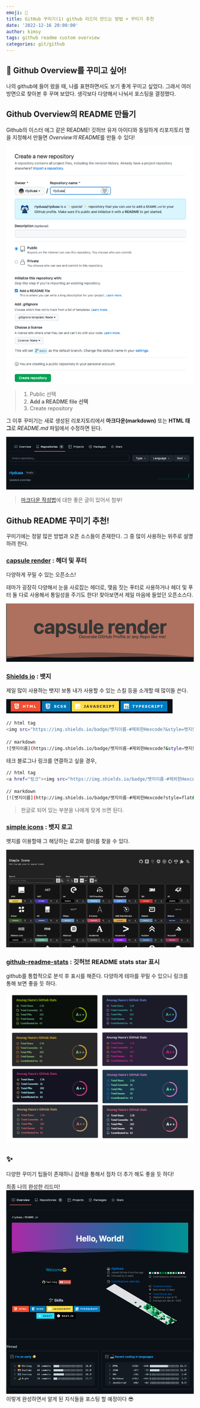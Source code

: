 ```yaml
---
emoji: 🌃
title: GitHub 꾸미기(1) github 리드미 만드는 방법 + 꾸미기 추천
date: '2022-12-16 20:00:00'
author: kimsy
tags: github readme custom overview
categories: git/github
---
```


## 🤨 Github Overview를 꾸미고 싶어!

나의 github에 들어 왔을 때, 나를 표현하면서도 보기 좋게 꾸미고 싶었다. 그래서 여러 방면으로 찾아본 후 꾸며 보았다. 생각보다 다양해서 나눠서 포스팅을 결정했다.

## Github Overview의 README 만들기

Github의 이스터 에그 같은 README! 깃허브 유저 아이디와 동일하게 리포지토리 명을 지정해서 만들면 *Overview의 README*를 만들 수 있다!

![readme-1.png](readme-1.png)

> 1. Public 선택
> 2. **Add a README file 선택**
> 3. Create repository

그 이후 꾸미기는 새로 생성된 리포지토리에서 **마크다운(markdown)** 또는 **HTML 태그**로 _README.md_ 파일에서 수정하면 된다.

![readme-2.png](readme-2.png)

> [마크다운 작성법](https://gist.github.com/ihoneymon/652be052a0727ad59601)에 대한 좋은 글이 있어서 첨부!

## Github README 꾸미기 추천!

꾸미기에는 정말 많은 방법과 오픈 소스들이 존재한다. 그 중 많이 사용하는 위주로 설명하려 한다.

### [capsule render](https://github.com/kyechan99/capsule-render) : 헤더 및 푸터

다양하게 꾸밀 수 있는 오픈소스!

테마가 굉장히 다양해서 눈을 사로잡는 헤더로, 맺음 짓는 푸터로 사용하거나 헤더 및 푸터 둘 다로 사용해서 통일성을 주기도 한다! 찾아보면서 제일 마음에 들었던 오픈소스다.

![capsule-render.png](capsule-render.png)

### [Shields io](https://shields.io/) : 뱃지

제일 많이 사용하는 뱃지! 보통 내가 사용할 수 있는 스킬 등을 소개할 때 많이들 쓴다.

![badge.png](badge.png)

```bash
// html tag
<img src="https://img.shields.io/badge/뱃지이름-#제외한Hexcode?&style=뱃지모양&logo=로고&logoColor=로고색상" />

// markdown
![뱃지이름](https://img.shields.io/badge/뱃지이름-#제외한Hexcode?&style=뱃지모양&logo=로고&logoColor=로고색상)
```

테크 블로그나 링크를 연결하고 싶을 경우,

```bash
// html tag
<a href="링크"><img src="https://img.shields.io/badge/뱃지이름-#제외한Hexcode?style=flat-square&logo=로고&logoColor=로고색상&link=링크"/></a>

// markdown
[![뱃지이름](http://img.shields.io/badge/뱃지이름-#제외한Hexcode?style=flat&logo=로고&link=링크/)](링크)
```

> 한글로 되어 있는 부분을 나에게 맞게 쓰면 된다.

### [simple icons](https://simpleicons.org/) : 뱃지 로고

뱃지를 이용할때 그 해당하는 로고와 컬러를 찾을 수 있다.

![simple-icons.png](simple-icons.png)

### [github-readme-stats](https://github.com/anuraghazra/github-readme-stats) : 깃허브 README stats star 표시

github를 통합적으로 분석 후 표시를 해준다. 다양하게 테마를 꾸밀 수 있으니 링크를 통해 보면 좋을 듯 하다.

![github-readme-stats.png](github-readme-stats.png)

## ✨

다양한 꾸미기 팁들이 존재하니 검색을 통해서 점차 더 추가 해도 좋을 듯 하다!

최종 나의 완성한 리드미!
![my-readme.png](my-readme.png)
이렇게 완성하면서 알게 된 지식들을 포스팅 할 예정이다 😎

<br/>

```toc

```
